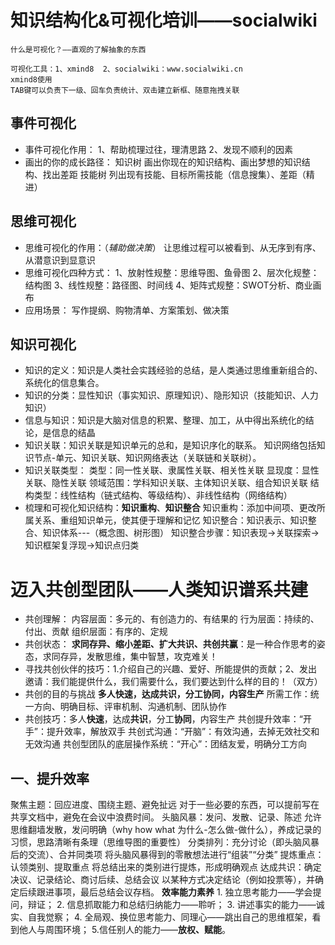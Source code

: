 # 知识结构化&可视化培训——socialwiki
	什么是可视化？——直观的了解抽象的东西

	可视化工具：1、xmind8	2、socialwiki：www.socialwiki.cn
	xmind8使用
	TAB键可以负责下一级、回车负责统计、双击建立新框、随意拖拽关联

## 事件可视化
* 事件可视化作用：
	1、帮助梳理过往，理清思路
	2、发现不顺利的因素
* 画出的你的成长路径：
	知识树
	画出你现在的知识结构、画出梦想的知识结构、找出差距
	技能树
	列出现有技能、目标所需技能（信息搜集）、差距（精进）

## 思维可视化
* 思维可视化的作用：（*辅助做决策*）
	让思维过程可以被看到、从无序到有序、从潜意识到显意识
* 思维可视化四种方式：
	1、放射性规整：思维导图、鱼骨图
	2、层次化规整：结构图
	3、线性规整：路径图、时间线
	4、矩阵式规整：SWOT分析、商业画布
* 应用场景：
	写作提纲、购物清单、方案策划、做决策

## 知识可视化
* 知识的定义：知识是人类社会实践经验的总结，是人类通过思维重新组合的、系统化的信息集合。
* 知识的分类：显性知识（事实知识、原理知识）、隐形知识（技能知识、人力知识）
* 信息与知识：知识是大脑对信息的积累、整理、加工，从中得出系统化的结论，是信息的结晶
* 知识关联：知识关联是知识单元的总和，是知识序化的联系。
	知识网络包括知识节点-单元、知识关联、知识网络表达（关联链和关联树）。
* 知识关联类型：
	类型：同一性关联、隶属性关联、相关性关联
	显现度：显性关联、隐性关联
	领域范围：学科知识关联、主体知识关联、组合知识关联
	结构类型：线性结构（链式结构、等级结构）、非线性结构（网络结构）
* 梳理和可视化知识结构：**知识重构**、**知识整合**
	知识重构：添加中间项、更改所属关系、重组知识单元，使其便于理解和记忆
	知识整合：知识表示、知识整合、知识体系---（概念图、树形图）
	知识整合步骤：知识表现->关联探索->知识框架复浮现->知识点归类
	
# 迈入共创型团队——人类知识谱系共建
* 共创理解：
	内容层面：多元的、有创造力的、有结果的
	行为层面：持续的、付出、贡献
	组织层面：有序的、定规
* 共创状态：
**求同存异、缩小差距、扩大共识、共创共赢**：是一种合作思考的姿态，求同存异，发散思维，集中智慧，攻克难关！
* 寻找共创伙伴的技巧：1.介绍自己的兴趣、爱好、所能提供的贡献；2、发出邀请：我们能提供什么，我们需要什么，我们要达到什么样的目的！（双方）
* 共创的目的与挑战
	**多人快速，达成共识，分工协同，内容生产**
	所需工作：统一方向、明确目标、评审机制、沟通机制、团队协作
* 共创技巧：多人**快速**，达成**共识**，分工**协同**，内容生产
	共创提升效率：“开手”：提升效率，解放双手
	共创式沟通：“开脑”：有效沟通，去掉无效社交和无效沟通
	共创型团队的底层操作系统：“开心”：团结友爱，明确分工方向
## 一、提升效率
聚焦主题：回应进度、围绕主题、避免扯远
	 对于一些必要的东西，可以提前写在共享文档中，避免在会议中浪费时间。
头脑风暴：发问、发散、记录、陈述
	 允许思维翻墙发散，发问明确（why how what 为什么-怎么做-做什么），养成记录的习惯，思路清晰有条理（思维导图的重要性）
分类排列：充分讨论（即头脑风暴后的交流）、合并同类项
	 将头脑风暴得到的零散想法进行“组装”“分类”
提炼重点：认领类别、提取重点
	 将总结出来的类别进行提炼，形成明确观点
达成共识：确定决议、记录结论、商讨后续、总结会议
	 以某种方式决定结论（例如投票等），并确定后续跟进事项，最后总结会议存档。
	 **效率能力素养**
	 1. 独立思考能力——学会提问，辩证；
	 2. 信息抓取能力和总结归纳能力——聆听；
	 3. 讲述事实的能力——诚实、自我觉察；
	 4. 全局观、换位思考能力、同理心——跳出自己的思维框架，看到他人与周围环境；
	 5.信任别人的能力——**放权、赋能**。

